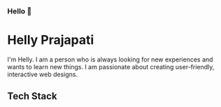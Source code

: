 ### Hello 👋


# Helly Prajapati
I'm Helly. I am a person who is always looking for new experiences and wants to learn new things. I am passionate about creating user-friendly, interactive web designs.

## Tech Stack
<!-- <img src="https://github.com/adriantwarog/adriantwarog/blob/master/covid19.gif" width="512" > -->
